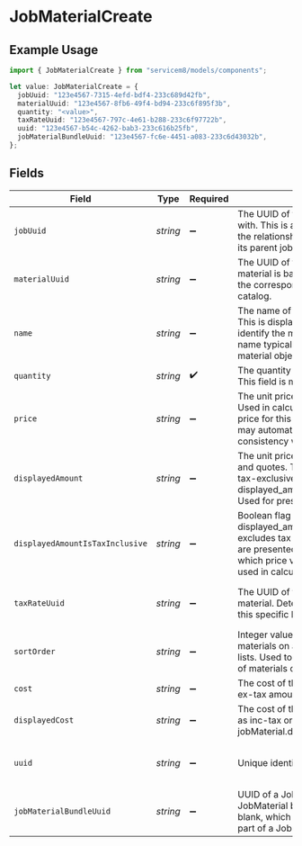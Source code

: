 # JobMaterialCreate

## Example Usage

```typescript
import { JobMaterialCreate } from "servicem8/models/components";

let value: JobMaterialCreate = {
  jobUuid: "123e4567-7315-4efd-bdf4-233c689d42fb",
  materialUuid: "123e4567-8fb6-49f4-bd94-233c6f895f3b",
  quantity: "<value>",
  taxRateUuid: "123e4567-797c-4e61-b288-233c6f97722b",
  uuid: "123e4567-b54c-4262-bab3-233c616b25fb",
  jobMaterialBundleUuid: "123e4567-fc6e-4451-a083-233c6d43032b",
};
```

## Fields

| Field                                                                                                                                                                                                                                    | Type                                                                                                                                                                                                                                     | Required                                                                                                                                                                                                                                 | Description                                                                                                                                                                                                                              | Example                                                                                                                                                                                                                                  |
| ---------------------------------------------------------------------------------------------------------------------------------------------------------------------------------------------------------------------------------------- | ---------------------------------------------------------------------------------------------------------------------------------------------------------------------------------------------------------------------------------------- | ---------------------------------------------------------------------------------------------------------------------------------------------------------------------------------------------------------------------------------------- | ---------------------------------------------------------------------------------------------------------------------------------------------------------------------------------------------------------------------------------------- | ---------------------------------------------------------------------------------------------------------------------------------------------------------------------------------------------------------------------------------------- |
| `jobUuid`                                                                                                                                                                                                                                | *string*                                                                                                                                                                                                                                 | :heavy_minus_sign:                                                                                                                                                                                                                       | The UUID of the job this material is associated with. This is a required field that establishes the relationship between the job material and its parent job.                                                                            | 123e4567-7315-4efd-bdf4-233c689d42fb                                                                                                                                                                                                     |
| `materialUuid`                                                                                                                                                                                                                           | *string*                                                                                                                                                                                                                                 | :heavy_minus_sign:                                                                                                                                                                                                                       | The UUID of the material catalog item this job material is based on. Links the job material to the corresponding material in the materials catalog.                                                                                      | 123e4567-8fb6-49f4-bd94-233c6f895f3b                                                                                                                                                                                                     |
| `name`                                                                                                                                                                                                                                   | *string*                                                                                                                                                                                                                                 | :heavy_minus_sign:                                                                                                                                                                                                                       | The name of the material item used on the job. This is displayed on invoices and is used to identify the material to the customer. The name typically comes from the associated material object but can be customized per job.           |                                                                                                                                                                                                                                          |
| `quantity`                                                                                                                                                                                                                               | *string*                                                                                                                                                                                                                                 | :heavy_check_mark:                                                                                                                                                                                                                       | The quantity of this material used on the job. This field is mandatory and cannot be empty.                                                                                                                                              |                                                                                                                                                                                                                                          |
| `price`                                                                                                                                                                                                                                  | *string*                                                                                                                                                                                                                                 | :heavy_minus_sign:                                                                                                                                                                                                                       | The unit price of the material excluding tax. Used in calculations to determine the total price for this line item on the job. The system may automatically adjust this value to maintain consistency with tax-inclusive pricing.        |                                                                                                                                                                                                                                          |
| `displayedAmount`                                                                                                                                                                                                                        | *string*                                                                                                                                                                                                                                 | :heavy_minus_sign:                                                                                                                                                                                                                       | The unit price amount as displayed on invoices and quotes. This can be either tax-inclusive or tax-exclusive depending on the displayed_amount_is_tax_inclusive field value. Used for presentation to customers.                         |                                                                                                                                                                                                                                          |
| `displayedAmountIsTaxInclusive`                                                                                                                                                                                                          | *string*                                                                                                                                                                                                                                 | :heavy_minus_sign:                                                                                                                                                                                                                       | Boolean flag indicating whether the displayed_amount includes tax (true) or excludes tax (false). This controls how prices are presented to customers and determines which price value (inclusive or exclusive) is used in calculations. |                                                                                                                                                                                                                                          |
| `taxRateUuid`                                                                                                                                                                                                                            | *string*                                                                                                                                                                                                                                 | :heavy_minus_sign:                                                                                                                                                                                                                       | The UUID of the tax rate applied to this job material. Determines how tax is calculated for this specific line item.                                                                                                                     | 123e4567-797c-4e61-b288-233c6f97722b                                                                                                                                                                                                     |
| `sortOrder`                                                                                                                                                                                                                              | *string*                                                                                                                                                                                                                                 | :heavy_minus_sign:                                                                                                                                                                                                                       | Integer value controlling the display order of materials on a job. Lower values appear first in lists. Used to customize the presentation order of materials on quotes, invoices and job forms.                                          |                                                                                                                                                                                                                                          |
| `cost`                                                                                                                                                                                                                                   | *string*                                                                                                                                                                                                                                 | :heavy_minus_sign:                                                                                                                                                                                                                       | The cost of the material for this job. This is the ex-tax amount.                                                                                                                                                                        |                                                                                                                                                                                                                                          |
| `displayedCost`                                                                                                                                                                                                                          | *string*                                                                                                                                                                                                                                 | :heavy_minus_sign:                                                                                                                                                                                                                       | The cost of the material for this job, displayed as inc-tax or ex-tax depending on jobMaterial.displayed_amount_is_tax_inclusive.                                                                                                        |                                                                                                                                                                                                                                          |
| `uuid`                                                                                                                                                                                                                                   | *string*                                                                                                                                                                                                                                 | :heavy_minus_sign:                                                                                                                                                                                                                       | Unique identifier for this record                                                                                                                                                                                                        | 123e4567-b54c-4262-bab3-233c616b25fb                                                                                                                                                                                                     |
| `jobMaterialBundleUuid`                                                                                                                                                                                                                  | *string*                                                                                                                                                                                                                                 | :heavy_minus_sign:                                                                                                                                                                                                                       | UUID of a JobMaterialBundle which this JobMaterial belongs to. The default value is blank, which means that the JobMaterial is not part of a JobMaterialBundle.                                                                          | 123e4567-fc6e-4451-a083-233c6d43032b                                                                                                                                                                                                     |